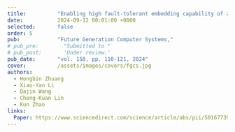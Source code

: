 ```yaml
---
title:          "Enabling high fault-tolerant embedding capability of alternating group graphs"
date:           2024-09-12 00:01:00 +0800
selected:       false
order: 5
pub:            "Future Generation Computer Systems,"
# pub_pre:        "Submitted to "
# pub_post:       'Under review.'
pub_date:       "vol. 158, pp. 110-121, 2024"
cover:          /assets/images/covers/fgcs.jpg
authors:
  - Hongbin Zhuang
  - Xiao-Yan Li
  - Dajin Wang
  - Cheng-Kuan Lin
  - Kun Zhao
links:
  Paper: https://www.sciencedirect.com/science/article/abs/pii/S0167739X24001481
---
```

